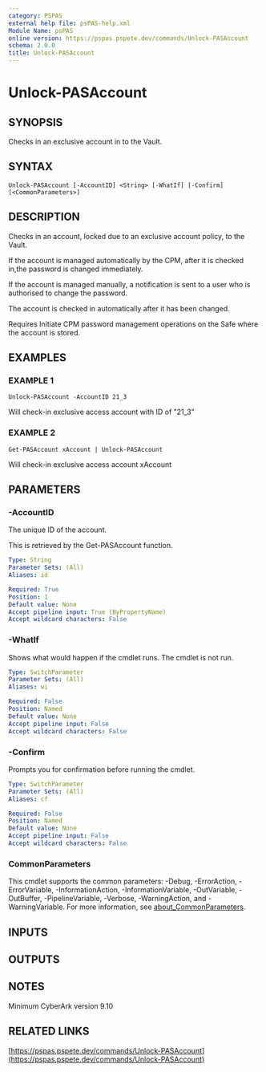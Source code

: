 ```yaml
---
category: PSPAS
external help file: psPAS-help.xml
Module Name: psPAS
online version: https://pspas.pspete.dev/commands/Unlock-PASAccount
schema: 2.0.0
title: Unlock-PASAccount
---
```


# Unlock-PASAccount

## SYNOPSIS
Checks in an exclusive account in to the Vault.

## SYNTAX

```
Unlock-PASAccount [-AccountID] <String> [-WhatIf] [-Confirm] [<CommonParameters>]
```

## DESCRIPTION
Checks in an account, locked due to an exclusive account policy, to the Vault.

If the account is managed automatically by the CPM, after it is checked in,the password is changed immediately.

If the account is managed manually, a notification is sent to a user who is authorised to change the password.

The account is checked in automatically after it has been changed.

Requires Initiate CPM password management operations on the Safe where the account is stored.

## EXAMPLES

### EXAMPLE 1
```
Unlock-PASAccount -AccountID 21_3
```

Will check-in exclusive access account with ID of "21_3"

### EXAMPLE 2
```
Get-PASAccount xAccount | Unlock-PASAccount
```

Will check-in exclusive access account xAccount

## PARAMETERS

### -AccountID
The unique ID  of the account.

This is retrieved by the Get-PASAccount function.

```yaml
Type: String
Parameter Sets: (All)
Aliases: id

Required: True
Position: 1
Default value: None
Accept pipeline input: True (ByPropertyName)
Accept wildcard characters: False
```

### -WhatIf
Shows what would happen if the cmdlet runs.
The cmdlet is not run.

```yaml
Type: SwitchParameter
Parameter Sets: (All)
Aliases: wi

Required: False
Position: Named
Default value: None
Accept pipeline input: False
Accept wildcard characters: False
```

### -Confirm
Prompts you for confirmation before running the cmdlet.

```yaml
Type: SwitchParameter
Parameter Sets: (All)
Aliases: cf

Required: False
Position: Named
Default value: None
Accept pipeline input: False
Accept wildcard characters: False
```

### CommonParameters
This cmdlet supports the common parameters: -Debug, -ErrorAction, -ErrorVariable, -InformationAction, -InformationVariable, -OutVariable, -OutBuffer, -PipelineVariable, -Verbose, -WarningAction, and -WarningVariable. For more information, see [about_CommonParameters](http://go.microsoft.com/fwlink/?LinkID=113216).

## INPUTS

## OUTPUTS

## NOTES
Minimum CyberArk version 9.10

## RELATED LINKS

[https://pspas.pspete.dev/commands/Unlock-PASAccount](https://pspas.pspete.dev/commands/Unlock-PASAccount)

